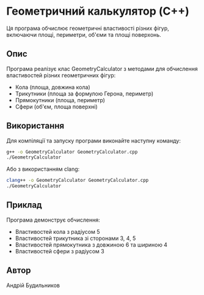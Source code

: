 # Геометричний калькулятор (C++)

Ця програма обчислює геометричні властивості різних фігур, включаючи площі, периметри, об'єми та площі поверхонь.

## Опис

Програма реалізує клас GeometryCalculator з методами для обчислення властивостей різних геометричних фігур:
- Кола (площа, довжина кола)
- Трикутники (площа за формулою Герона, периметр)
- Прямокутники (площа, периметр)
- Сфери (об'єм, площа поверхні)

## Використання

Для компіляції та запуску програми виконайте наступну команду:

```bash
g++ -o GeometryCalculator GeometryCalculator.cpp
./GeometryCalculator
```

Або з використанням clang:

```bash
clang++ -o GeometryCalculator GeometryCalculator.cpp
./GeometryCalculator
```

## Приклад

Програма демонструє обчислення:
- Властивостей кола з радіусом 5
- Властивостей трикутника зі сторонами 3, 4, 5
- Властивостей прямокутника з довжиною 6 та шириною 4
- Властивостей сфери з радіусом 3

## Автор

Андрій Будильников